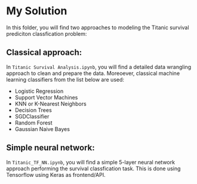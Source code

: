 # My Solution

In this folder, you will find two approaches to modeling the Titanic survival prediciton classfication problem:

## Classical approach: 

In `Titanic Survival Analysis.ipynb`, you will find a detailed data wrangling approach to clean and prepare the data. Moreoever, classical machine learning classifiers from the list below are used:

- Logistic Regression
- Support Vector Machines
- KNN or K-Nearest Neighbors
- Decision Trees
- SGDClassifier
- Random Forest
- Gaussian Naive Bayes


## Simple neural network:

In `Titanic_TF_NN.ipynb`, you will find a simple 5-layer neural network approach performing the survival classfication task. This is done using Tensorflow using Keras as frontend/API.
